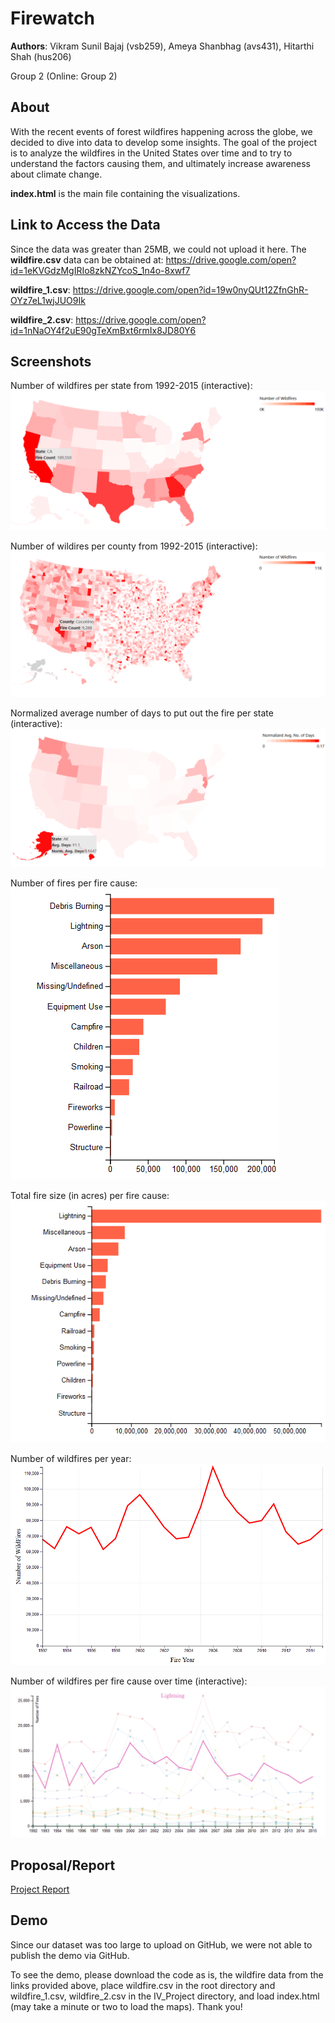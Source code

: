 # Firewatch
**Authors**: Vikram Sunil Bajaj (vsb259), Ameya Shanbhag (avs431), Hitarthi Shah (hus206)

Group 2 (Online: Group 2)

## About
With the recent events of forest wildfires happening across the globe, we decided to dive into data to develop some insights. The goal of the project is to analyze the wildfires in the United States over time and to try to understand the factors causing them, and ultimately increase awareness about climate change.

<b>index.html</b> is the main file containing the visualizations.

## Link to Access the Data
Since the data was greater than 25MB, we could not upload it here. The <b>wildfire.csv</b> data can be obtained at: https://drive.google.com/open?id=1eKVGdzMgIRIo8zkNZYcoS_1n4o-8xwf7

<b>wildfire_1.csv</b>: https://drive.google.com/open?id=19w0nyQUt12ZfnGhR-OYz7eL1wjJUO9Ik

<b>wildfire_2.csv</b>: https://drive.google.com/open?id=1nNaOY4f2uE90gTeXmBxt6rmIx8JD80Y6

## Screenshots
Number of wildfires per state from 1992-2015 (interactive):
![number of wildfires per state](https://github.com/NYU-VIS-FALL2018/storytelling-group-2-online/blob/master/Map1.PNG)

Number of wildires per county from 1992-2015 (interactive):
![number of wildfires per county](https://github.com/NYU-VIS-FALL2018/storytelling-group-2-online/blob/master/Map2.PNG)

Normalized average number of days to put out the fire per state (interactive):
![days to put out fires per state](https://github.com/NYU-VIS-FALL2018/storytelling-group-2-online/blob/master/Map3.PNG)

Number of fires per fire cause:
![number of fires per cause](https://github.com/NYU-VIS-FALL2018/storytelling-group-2-online/blob/master/Bar1.PNG)

Total fire size (in acres) per fire cause:
![fire size per cause](https://github.com/NYU-VIS-FALL2018/storytelling-group-2-online/blob/master/Bar2.PNG)

Number of wildfires per year:
![fires per year](https://github.com/NYU-VIS-FALL2018/storytelling-group-2-online/blob/master/Line1.PNG)

Number of wildfires per fire cause over time (interactive):
![fires per cause over time](https://github.com/NYU-VIS-FALL2018/storytelling-group-2-online/blob/master/Line2.PNG)

## Proposal/Report
[Project Report](project.pdf)

## Demo
Since our dataset was too large to upload on GitHub, we were not able to publish the demo via GitHub.

To see the demo, please download the code as is, the wildfire data from the links provided above, place wildfire.csv in the root directory and wildfire_1.csv, wildfire_2.csv in the IV_Project directory, and load index.html (may take a minute or two to load the maps). Thank you!
